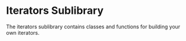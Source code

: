 Iterators Sublibrary
====================

The iterators sublibrary contains classes and functions for building your own
iterators.
